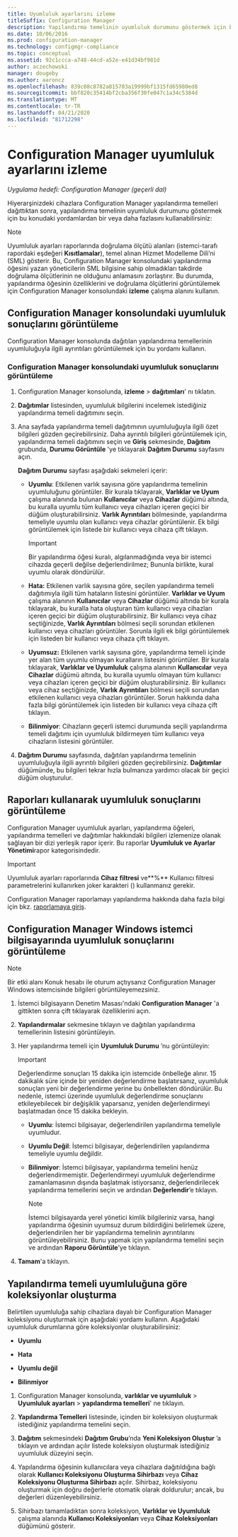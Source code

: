 ```yaml
---
title: Uyumluluk ayarlarını izleme
titleSuffix: Configuration Manager
description: Yapılandırma temelinin uyumluluk durumunu göstermek için bu konudaki yordamlardan bir veya daha fazlasını kullanın.
ms.date: 10/06/2016
ms.prod: configuration-manager
ms.technology: configmgr-compliance
ms.topic: conceptual
ms.assetid: 92c1ccca-a748-44cd-a52e-e41d34bf981d
author: aczechowski
manager: dougeby
ms.author: aaroncz
ms.openlocfilehash: 839c08c8782a815703a19999bf1315fd65980ed8
ms.sourcegitcommit: bbf820c35414bf2cba356f30fe047c1a34c5384d
ms.translationtype: MT
ms.contentlocale: tr-TR
ms.lasthandoff: 04/21/2020
ms.locfileid: "81712298"
---
```

# <a name="monitor-compliance-settings-in-configuration-manager"></a>Configuration Manager uyumluluk ayarlarını izleme

*Uygulama hedefi: Configuration Manager (geçerli dal)*

Hiyerarşinizdeki cihazlara Configuration Manager yapılandırma temelleri dağıttıktan sonra, yapılandırma temelinin uyumluluk durumunu göstermek için bu konudaki yordamlardan bir veya daha fazlasını kullanabilirsiniz:

> [!NOTE]  
>  Uyumluluk ayarları raporlarında doğrulama ölçütü alanları (istemci-tarafı rapordaki eşdeğeri **Kısıtlamalar**), temel alınan Hizmet Modelleme Dili’ni (SML) gösterir. Bu, Configuration Manager konsolundaki yapılandırma öğesini yazan yöneticilerin SML bilgisine sahip olmadıkları takdirde doğrulama ölçütlerinin ne olduğunu anlamasını zorlaştırır. Bu durumda, yapılandırma öğesinin özelliklerini ve doğrulama ölçütlerini görüntülemek için Configuration Manager konsolundaki **izleme** çalışma alanını kullanın.  

##  <a name="view-compliance-results-in-the-configuration-manager-console"></a>Configuration Manager konsolundaki uyumluluk sonuçlarını görüntüleme  
 Configuration Manager konsolunda dağıtılan yapılandırma temellerinin uyumluluğuyla ilgili ayrıntıları görüntülemek için bu yordamı kullanın.  

### <a name="view-compliance-results-in-the-configuration-manager-console"></a>Configuration Manager konsolundaki uyumluluk sonuçlarını görüntüleme  

1.  Configuration Manager konsolunda, **izleme** > **dağıtımları**' nı tıklatın.  

3.  **Dağıtımlar** listesinden, uyumluluk bilgilerini incelemek istediğiniz yapılandırma temeli dağıtımını seçin.  

4.  Ana sayfada yapılandırma temeli dağıtımının uyumluluğuyla ilgili özet bilgileri gözden geçirebilirsiniz. Daha ayrıntılı bilgileri görüntülemek için, yapılandırma temeli dağıtımını seçin ve **Giriş** sekmesinde, **Dağıtım** grubunda, **Durumu Görüntüle** 'ye tıklayarak **Dağıtım Durumu** sayfasını açın.  

     **Dağıtım Durumu** sayfası aşağıdaki sekmeleri içerir:  

    -   **Uyumlu**: Etkilenen varlık sayısına göre yapılandırma temelinin uyumluluğunu görüntüler. Bir kurala tıklayarak, **Varlıklar ve Uyum** çalışma alanında bulunan **Kullanıcılar** veya **Cihazlar** düğümü altında, bu kuralla uyumlu tüm kullanıcı veya cihazları içeren geçici bir düğüm oluşturabilirsiniz. **Varlık Ayrıntıları** bölmesinde, yapılandırma temeliyle uyumlu olan kullanıcı veya cihazlar görüntülenir. Ek bilgi görüntülemek için listede bir kullanıcı veya cihaza çift tıklayın.  

        > [!IMPORTANT]  
        >  Bir yapılandırma öğesi kuralı, algılanmadığında veya bir istemci cihazda geçerli değilse değerlendirilmez; Bununla birlikte, kural uyumlu olarak döndürülür.  

    -   **Hata:** Etkilenen varlık sayısına göre, seçilen yapılandırma temeli dağıtımıyla ilgili tüm hataların listesini görüntüler. **Varlıklar ve Uyum** çalışma alanının **Kullanıcılar** veya **Cihazlar** düğümü altında bir kurala tıklayarak, bu kuralla hata oluşturan tüm kullanıcı veya cihazları içeren geçici bir düğüm oluşturabilirsiniz. Bir kullanıcı veya cihaz seçtiğinizde, **Varlık Ayrıntıları** bölmesi seçili sorundan etkilenen kullanıcı veya cihazları görüntüler. Sorunla ilgili ek bilgi görüntülemek için listeden bir kullanıcı veya cihaza çift tıklayın.  

    -   **Uyumsuz:** Etkilenen varlık sayısına göre, yapılandırma temeli içinde yer alan tüm uyumlu olmayan kuralların listesini görüntüler. Bir kurala tıklayarak, **Varlıklar ve Uyumluluk** çalışma alanının **Kullanıcılar** veya **Cihazlar** düğümü altında, bu kuralla uyumlu olmayan tüm kullanıcı veya cihazları içeren geçici bir düğüm oluşturabilirsiniz. Bir kullanıcı veya cihaz seçtiğinizde, **Varlık Ayrıntıları** bölmesi seçili sorundan etkilenen kullanıcı veya cihazları görüntüler. Sorun hakkında daha fazla bilgi görüntülemek için listeden bir kullanıcı veya cihaza çift tıklayın.  

    -   **Bilinmiyor**: Cihazların geçerli istemci durumunda seçili yapılandırma temeli dağıtımı için uyumluluk bildirmeyen tüm kullanıcı veya cihazların listesini görüntüler.  

5.  **Dağıtım Durumu** sayfasında, dağıtılan yapılandırma temelinin uyumluluğuyla ilgili ayrıntılı bilgileri gözden geçirebilirsiniz. **Dağıtımlar** düğümünde, bu bilgileri tekrar hızla bulmanıza yardımcı olacak bir geçici düğüm oluşturulur.  

##  <a name="view-compliance-results-by-using-reports"></a>Raporları kullanarak uyumluluk sonuçlarını görüntüleme  
 Configuration Manager uyumluluk ayarları, yapılandırma öğeleri, yapılandırma temelleri ve dağıtımlar hakkındaki bilgileri izlemenize olanak sağlayan bir dizi yerleşik rapor içerir. Bu raporlar **Uyumluluk ve Ayarlar Yönetimi**rapor kategorisindedir.  

> [!IMPORTANT]  
>  Uyumluluk ayarları raporlarında **Cihaz filtresi** ve**%** Kullanıcı filtresi parametrelerini kullanırken joker karakteri () kullanmanız gerekir.  

 Configuration Manager raporlamayı yapılandırma hakkında daha fazla bilgi için bkz. [raporlamaya giriş](../../core/servers/manage/introduction-to-reporting.md).

##  <a name="view-compliance-results-on-a-configuration-manager-windows-client-computer"></a>Configuration Manager Windows istemci bilgisayarında uyumluluk sonuçlarını görüntüleme

> [!NOTE]  
>  Bir etki alanı Konuk hesabı ile oturum açtıysanız Configuration Manager Windows istemcisinde bilgileri görüntüleyemezsiniz.    

1.  İstemci bilgisayarın Denetim Masası'ndaki **Configuration Manager** 'a gittikten sonra çift tıklayarak özelliklerini açın.  

2.  **Yapılandırmalar** sekmesine tıklayın ve dağıtılan yapılandırma temellerinin listesini görüntüleyin.  

3.  Her yapılandırma temeli için **Uyumluluk Durumu** ’nu görüntüleyin:  

    > [!IMPORTANT]  
    >  Değerlendirme sonuçları 15 dakika için istemcide önbelleğe alınır. 15 dakikalık süre içinde bir yeniden değerlendirme başlatırsanız, uyumluluk sonuçları yeni bir değerlendirme yerine bu önbellekten döndürülür. Bu nedenle, istemci üzerinde uyumluluk değerlendirme sonuçlarını etkileyebilecek bir değişiklik yaparsanız, yeniden değerlendirmeyi başlatmadan önce 15 dakika bekleyin.  

    -   **Uyumlu**: İstemci bilgisayar, değerlendirilen yapılandırma temeliyle uyumludur.  

    -   **Uyumlu Değil**: İstemci bilgisayar, değerlendirilen yapılandırma temeliyle uyumlu değildir.  

    -   **Bilinmiyor**: İstemci bilgisayar, yapılandırma temelini henüz değerlendirmemiştir. Değerlendirmeyi uyumluluk değerlendirme zamanlamasının dışında başlatmak istiyorsanız, değerlendirilecek yapılandırma temellerini seçin ve ardından **Değerlendir**’e tıklayın.  

        > [!NOTE]  
        >  İstemci bilgisayarda yerel yönetici kimlik bilgileriniz varsa, hangi yapılandırma öğesinin uyumsuz durum bildirdiğini belirlemek üzere, değerlendirilen her bir yapılandırma temelinin ayrıntılarını görüntüleyebilirsiniz. Bunu yapmak için yapılandırma temelini seçin ve ardından **Raporu Görüntüle**’ye tıklayın.  

4.  **Tamam**'a tıklayın.  

##  <a name="create-collections-based-on-configuration-baseline-compliance"></a>Yapılandırma temeli uyumluluğuna göre koleksiyonlar oluşturma  
 Belirtilen uyumluluğa sahip cihazlara dayalı bir Configuration Manager koleksiyonu oluşturmak için aşağıdaki yordamı kullanın. Aşağıdaki uyumluluk durumlarına göre koleksiyonlar oluşturabilirsiniz:  

-   **Uyumlu**  

-   **Hata**  

-   **Uyumlu değil**  

-   **Bilinmiyor**  

1.  Configuration Manager konsolunda, **varlıklar ve uyumluluk** > **Uyumluluk ayarları** > **yapılandırma temelleri**' ne tıklayın.  

3.  **Yapılandırma Temelleri** listesinde, içinden bir koleksiyon oluşturmak istediğiniz yapılandırma temelini seçin.  

4.  **Dağıtım** sekmesindeki **Dağıtım Grubu**’nda **Yeni Koleksiyon Oluştur** ’a tıklayın ve ardından açılır listede koleksiyon oluşturmak istediğiniz uyumluluk düzeyini seçin.  

5.  Yapılandırma öğesinin kullanıcılara veya cihazlara dağıtıldığına bağlı olarak **Kullanıcı Koleksiyonu Oluşturma Sihirbazı** veya **Cihaz Koleksiyonu Oluşturma Sihirbazı** açılır. Sihirbaz, koleksiyonu oluşturmak için doğru değerlerle otomatik olarak doldurulur; ancak, bu değerleri düzenleyebilirsiniz.  

6.  Sihirbazı tamamladıktan sonra koleksiyon, **Varlıklar ve Uyumluluk** çalışma alanında **Kullanıcı Koleksiyonları** veya **Cihaz Koleksiyonları** düğümünü gösterir.  
